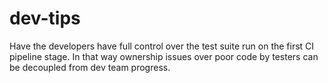 dev-tips
========

Have the developers have full control over the test suite run on the first CI pipeline stage. In that way ownership issues over poor code by testers can be decoupled from dev team progress.
